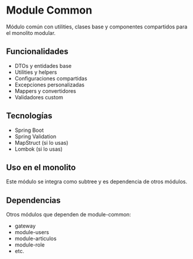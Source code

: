 # Module Common

Módulo común con utilities, clases base y componentes compartidos para el monolito modular.

## Funcionalidades
- DTOs y entidades base
- Utilities y helpers
- Configuraciones compartidas
- Excepciones personalizadas
- Mappers y convertidores
- Validadores custom

## Tecnologías
- Spring Boot
- Spring Validation
- MapStruct (si lo usas)
- Lombok (si lo usas)

## Uso en el monolito
Este módulo se integra como subtree y es dependencia de otros módulos.

## Dependencias
Otros módulos que dependen de module-common:
- gateway
- module-users
- module-articulos
- module-role
- etc.
